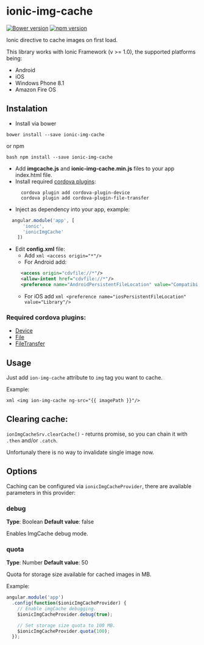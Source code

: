 # ionic-img-cache

[![Bower version](https://badge.fury.io/bo/ionic-img-cache.svg)](https://badge.fury.io/bo/ionic-img-cache)
[![npm version](https://badge.fury.io/js/ionic-img-cache.svg)](https://badge.fury.io/js/ionic-img-cache)

Ionic directive to cache images on first load.

This library works with Ionic Framework (v >= 1.0), the supported platforms being:

* Android
* iOS
* Windows Phone 8.1
* Amazon Fire OS

## Instalation

* Install via bower

`bower install --save ionic-img-cache`

or npm

```bash npm install --save ionic-img-cache```
* Add **imgcache.js** and **ionic-img-cache.min.js** files to your app index.html file.
* Install required [cordova plugins](#required-cordova-plugins):
  ```
    cordova plugin add cordova-plugin-device
    cordova plugin add cordova-plugin-file-transfer
  ```
* Inject as dependency into your app, example:

```javascript
  angular.module('app', [
      'ionic',
      'ionicImgCache'
    ])
```

* Edit **config.xml** file:
  * Add `xml <access origin="*"/>`
  * For Android add:
  ```xml
    <access origin="cdvfile://*"/>
    <allow-intent href="cdvfile://*"/>
    <preference name="AndroidPersistentFileLocation" value="Compatibility" />
  ```
  * For iOS add `xml <preference name="iosPersistentFileLocation" value="Library"/>`

### Required cordova plugins:

* [Device](https://cordova.apache.org/docs/en/latest/reference/cordova-plugin-device/index.html)
* [File](https://cordova.apache.org/docs/en/latest/reference/cordova-plugin-file/index.html)
* [FileTransfer](https://cordova.apache.org/docs/en/latest/reference/cordova-plugin-file-transfer/index.html)

## Usage

Just add `ion-img-cache` attribute to `img` tag you want to cache.

Example:

```xml <img ion-img-cache ng-src="{{ imagePath }}"/>```

## Clearing cache:

`ionImgCacheSrv.clearCache()` - returns promise, so you can chain it with `.then` and/or `.catch`.

Unfortunaly there is no way to invalidate single image now.

## Options

Caching can be configured via `ionicImgCacheProvider`, there are available parameters in this provider:

### debug
**Type**: Boolean
**Default value**: false

Enables ImgCache debug mode.

### quota
**Type**: Number
**Default value**: 50

Quota for storage size available for cached images in MB.

Example:

```javascript
angular.module('app')
  .config(function($ionicImgCacheProvider) {
    // Enable imgCache debugging.
    $ionicImgCacheProvider.debug(true);

    // Set storage size quota to 100 MB.
    $ionicImgCacheProvider.quota(100);
  });
```
